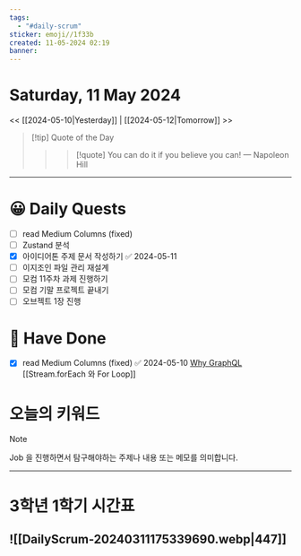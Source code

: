 ```yaml
---
tags:
  - "#daily-scrum"
sticker: emoji//1f33b
created: 11-05-2024 02:19
banner:
---
```

# Saturday, 11 May 2024
<< [[2024-05-10|Yesterday]] | [[2024-05-12|Tomorrow]] >>

> [!tip] Quote of the Day  
> > > [!quote] You can do it if you believe you can!
> — Napoleon Hill

---

#  😀 Daily Quests
- [ ] read Medium Columns (fixed)
- [ ] Zustand 분석
- [x] 아이디어톤 주제 문서 작성하기 ✅ 2024-05-11
- [ ] 이지조인 파일 관리 재설계
- [ ] 모컴 11주차 과제 진행하기
- [ ] 모컴 기말 프로젝트 끝내기
- [ ] 오브젝트 1장 진행

# 🙂 Have Done
- [x] read Medium Columns (fixed) ✅ 2024-05-10
	[Why GraphQL](https://medium.com/@vikas.taank_40391/why-graphql-50b3bbb34368)
	[[Stream.forEach 와 For Loop]]


# 오늘의 키워드

> [!NOTE]
> Job 을 진행하면서 탐구해야하는 주제나 내용 또는 메모를 의미합니다.


---

# 3학년 1학기 시간표

![[DailyScrum-20240311175339690.webp|447]]
---

